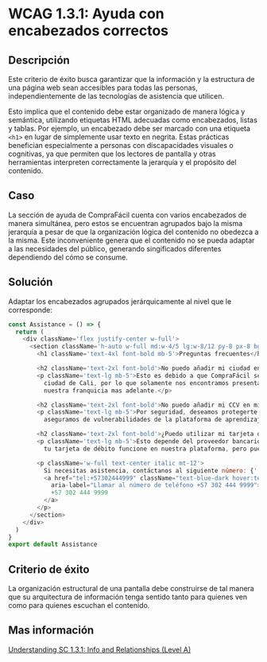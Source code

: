 # WCAG 1.3.1: Ayuda con encabezados correctos

## Descripción

Este criterio de éxito busca garantizar que la información y la estructura de una página web sean accesibles para todas las personas, independientemente de las tecnologías de asistencia que utilicen.

Esto implica que el contenido debe estar organizado de manera lógica y semántica, utilizando etiquetas HTML adecuadas como encabezados, listas y tablas. Por ejemplo, un encabezado debe ser marcado con una etiqueta `<h1>` en lugar de simplemente usar texto en negrita. Estas prácticas benefician especialmente a personas con discapacidades visuales o cognitivas, ya que permiten que los lectores de pantalla y otras herramientas interpreten correctamente la jerarquía y el propósito del contenido.

## Caso

La sección de ayuda de CompraFácil cuenta con varios encabezados de manera simultánea, pero estos se encuentran agrupados bajo la misma jerarquía a pesar de que la organización lógica del contenido no obedezca a la misma. Este inconveniente genera que el contenido no se pueda adaptar a las necesidades del público, generando singificados diferentes dependiendo del cómo se consume.

## Solución

Adaptar los encabezados agrupados jerárquicamente al nivel que le corresponde:

```javascript
const Assistance = () => {
  return (
    <div className='flex justify-center w-full'>
      <section className='h-auto w-full md:w-4/5 lg:w-8/12 py-8 px-8 bg-blue-medium-light'>
        <h1 className='text-4xl font-bold mb-5'>Preguntas frecuentes</h1>

        <h2 className='text-2xl font-bold'>No puedo añadir mi ciudad en direcciones</h2>
        <p className='text-lg mb-5'>Esto es debido a que CompraFácil se encuentra ofertando sus servicios actualmente en la
          ciudad de Cali, por lo que solamente nos encontramos presentando servicios de entrega en esta. Esperamos expandir
          nuestra franquicia mas adelante.</p>

        <h2 className='text-2xl font-bold'>No puedo añadir mi CCV en mi tarjeta de crédito</h2>
        <p className='text-lg mb-5'>Por seguridad, deseamos protegerte de hacer esto en nuestra plataforma ya que no nos
          aseguramos de vulnerabilidades de la plataforma de aprendizaje 😊.</p>

        <h2 className='text-2xl font-bold'>¿Puedo utilizar mi tarjeta de débito en la plataforma?</h2>
        <p className='text-lg mb-5'>Esto depende del proveedor bancario que estés utilizando. No tenemos la seguridad de que
          tu tarjeta de débito funcione en nuestra plataforma, pero puedes intentarlo.</p>

        <p className='w-full text-center italic mt-12'>
          Si necesitas asistencia, contáctanos al siguiente número: {' '}
          <a href="tel:+57302444999" className="text-blue-dark hover:text-blue-darkest underline"
            aria-label="Llamar al número de teléfono +57 302 444 9999">
            +57 302 444 9999
          </a>
        </p>
      </section>
    </div>
  )
}
export default Assistance
```

## Criterio de éxito

La organización estructural de una pantalla debe construirse de tal manera que su arquitectura de información tenga sentido tanto para quienes ven como para quienes escuchan el contenido.

## Mas información

[Understanding SC 1.3.1: Info and Relationships (Level A)](https://www.w3.org/WAI/WCAG22/Understanding/info-and-relationships)
